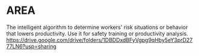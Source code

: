 # AREA
The intelligent algorithm to determine workers' risk situations or behavior that lowers productivity. Use it for safety training or productivity analysis.
https://drive.google.com/drive/folders/1DBDDxdBFyVgpg9qHby5eY3prD2777LN6?usp=sharing
